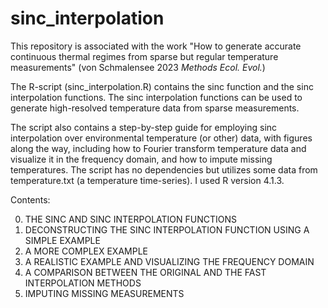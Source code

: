 # sinc_interpolation

This repository is associated with the work "How to generate accurate continuous thermal regimes from sparse but regular temperature measurements" (von Schmalensee 2023 *Methods Ecol. Evol.*)

The R-script (sinc_interpolation.R) contains the sinc function and the sinc interpolation functions. The sinc interpolation functions can be used to generate high-resolved temperature data from sparse measurements.

The script also contains a step-by-step guide for employing sinc interpolation over environmental temperature (or other) data, with figures along the way, including how to Fourier transform temperature data and visualize it in the frequency domain, and how to impute missing temperatures. The script has no dependencies but utilizes some data from temperature.txt (a temperature time-series). I used R version 4.1.3.

Contents:

0. THE SINC AND SINC INTERPOLATION FUNCTIONS
1. DECONSTRUCTING THE SINC INTERPOLATION FUNCTION USING A SIMPLE EXAMPLE 
2. A MORE COMPLEX EXAMPLE
3. A REALISTIC EXAMPLE AND VISUALIZING THE FREQUENCY DOMAIN
4. A COMPARISON BETWEEN THE ORIGINAL AND THE FAST INTERPOLATION METHODS
5. IMPUTING MISSING MEASUREMENTS
